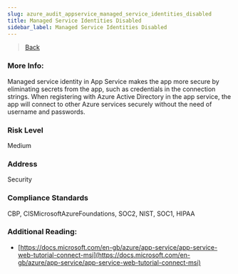 ```yaml
---
slug: azure_audit_appservice_managed_service_identities_disabled
title: Managed Service Identities Disabled
sidebar_label: Managed Service Identities Disabled
---
```

> [Back](../../azureappserviceaudit)

### More Info:
Managed service identity in App Service makes the app more secure by eliminating secrets from the app, such as credentials in the connection strings. When registering with Azure Active Directory in the app service, the app will connect to other Azure services securely without the need of username and passwords.

### Risk Level
Medium

### Address
Security

### Compliance Standards
CBP, CISMicrosoftAzureFoundations, SOC2, NIST, SOC1, HIPAA

### Additional Reading:
- [https://docs.microsoft.com/en-gb/azure/app-service/app-service-web-tutorial-connect-msi](https://docs.microsoft.com/en-gb/azure/app-service/app-service-web-tutorial-connect-msi) 
